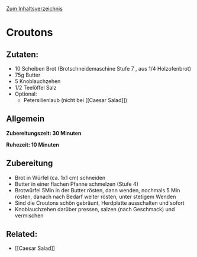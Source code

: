 [Zum Inhaltsverzeichnis](../README.md)

# Croutons

## Zutaten:

- 10 Scheiben Brot (Brotschneidemaschine Stufe 7 , aus 1/4 Holzofenbrot)
- 75g Butter
- 5 Knoblauchzehen
- 1/2 Teelöffel Salz
- Optional:
  - Petersilienlaub (nicht bei [[Caesar Salad]])

## Allgemein

**Zubereitungszeit: 30 Minuten**

**Ruhezeit: 10 Minuten**

## Zubereitung

- Brot in Würfel (ca. 1x1 cm) schneiden
- Butter in einer flachen Pfanne schmelzen (Stufe 4)
- Brotwürfel 5Min in der Butter rösten, dann wenden, nochmals 5 Min rösten, danach nach Bedarf weiter rösten, unter stetigem Wenden
- Sind die Croutons schön gebräunt, Herdplatte ausschalten und sofort
- Knoblauchzehen darüber pressen, salzen (nach Geschmack) und vermischen

## Related:

- [[Caesar Salad]]

